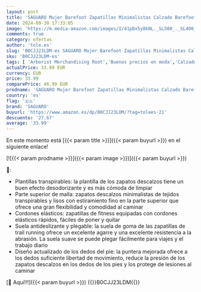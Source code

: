 ```yaml
---
layout: post
title: 'SAGUARO Mujer Barefoot Zapatillas Minimalistas Calzado Barefoot para Wide Tox Box  Smart II - Zapatos Barefoot Rosa Gris Gr.40'
date: 2024-09-30 17:33:05
image: 'https://m.media-amazon.com/images/I/41pBx5y8kNL._SL500_._SL400_.jpg'
comments: true
category: ofertas
author: 'tole.es'
slug: 'B0CJJ23LDM-es SAGUARO Mujer Barefoot Zapatillas Minimalistas Calzado...'
sku: 'B0CJJ23LDM-es'
tags: [ 'Arborist Merchandising Root','Buenos precios en moda','Calzado deportivo para mujer','Escarpines para mujer','Moda','Moda Mujer','Self Service','Shoes','Shoes BF','Special Features Stores','Zapatillas deportivas y de moda para mujer','Zapatos para mujer','c8538d25-3af9-48d3-aeff-5f3ce5572a36_0','c8538d25-3af9-48d3-aeff-5f3ce5572a36_7101','c8538d25-3af9-48d3-aeff-5f3ce5572a36_7601','c8538d25-3af9-48d3-aeff-5f3ce5572a36_8701','other BF','saguaro','zapatos','🇪🇸', ]
actualPrice: 33.99 EUR
currency: EUR
price: 33.99
comparePrice: 46.99 EUR
prodname: 'SAGUARO Mujer Barefoot Zapatillas Minimalistas Calzado Barefoot para Wide Tox Box  Smart II - Zapatos Barefoot Rosa Gris Gr.40'
country: 'es'
flag: '🇪🇸'
brand: 'SAGUARO'
buyurl: 'https://www.amazon.es/dp/B0CJJ23LDM/?tag=tolees-21'
descuento: '27.67'
average: '33.99'
---
```


En este momento está [{{< param title >}}]({{< param buyurl >}}) en el siguiente enlace!

[![{{< param prodname >}}]({{< param image >}})]({{< param buyurl >}})

🔎:

- Plantillas transpirables: la plantilla de los zapatos descalzos tiene un buen efecto desodorizante y es más cómoda de limpiar
- Parte superior de malla: zapatos descalzos minimalistas de tejidos transpirables y lisos con estiramiento fino en la parte superior que ofrece una gran flexibilidad y comodidad al caminar
- Cordones elásticos: zapatillas de fitness equipadas con cordones elásticos rápidos, fáciles de poner y quitar
- Suela antideslizante y plegable: la suela de goma de las zapatillas de trail running ofrece un excelente agarre y una excelente resistencia a la abrasión. La suela suave se puede plegar fácilmente para viajes y el trabajo diario
- Diseño actualizado de los dedos del pie: la puntera mejorada ofrece a los dedos suficiente libertad de movimiento, reduce la presión de los zapatos descalzos en los dedos de los pies y los protege de lesiones al caminar

[🛒 Aquí!!!]({{< param buyurl >}})
{{<world>}}B0CJJ23LDM{{</world>}}
